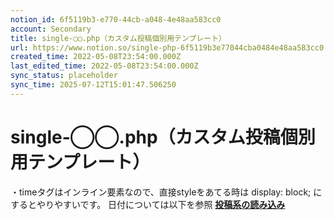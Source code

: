```yaml
---
notion_id: 6f5119b3-e770-44cb-a048-4e48aa583cc0
account: Secondary
title: single-◯◯.php（カスタム投稿個別用テンプレート）
url: https://www.notion.so/single-php-6f5119b3e77044cba0484e48aa583cc0
created_time: 2022-05-08T23:54:00.000Z
last_edited_time: 2022-05-08T23:54:00.000Z
sync_status: placeholder
sync_time: 2025-07-12T15:01:47.506250
---
```

# single-◯◯.php（カスタム投稿個別用テンプレート）

・timeタグはインライン要素なので、直接styleをあてる時は display: block; にするとやりやすいです。
日付については以下を参照
[**投稿系の読み込み**](/7431def6caa04891bc6a74945a768e25)